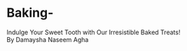 # Baking-
Indulge Your Sweet Tooth with Our Irresistible Baked Treats!
<br>
By Damaysha Naseem Agha
